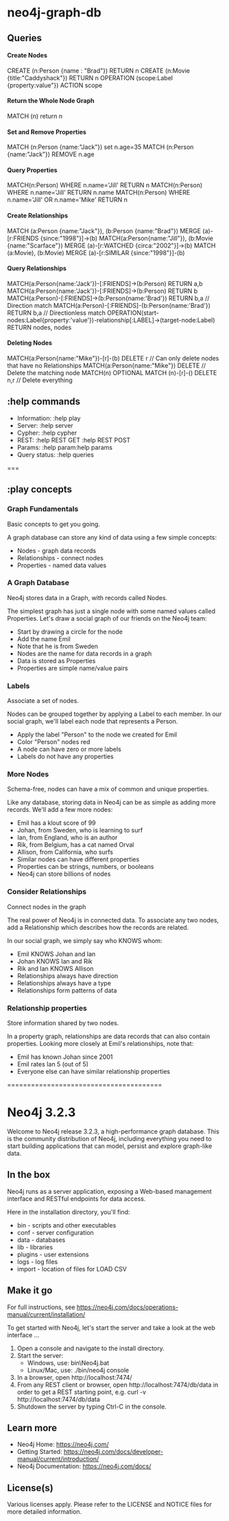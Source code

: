 # neo4j-graph-db

## Queries

  #### Create Nodes
  CREATE (n:Person {name : "Brad"}) RETURN n
  CREATE (n:Movie {title:"Caddyshack"}) RETURN n
  OPERATION (scope:Label {property:value"}) ACTION scope

  #### Return the Whole Node Graph
  MATCH (n) return n

  #### Set and Remove Properties
  MATCH (n:Person {name:"Jack"})  set n.age=35
  MATCH (n:Person {name:"Jack"})  REMOVE n.age

  #### Query Properties
  MATCH(n:Person) WHERE n.name='Jill' RETURN n
  MATCH(n:Person) WHERE n.name='Jill' RETURN n.name
  MATCH(n:Person) WHERE n.name='Jill' OR n.name='Mike' RETURN n

  #### Create Relationships
  MATCH (a:Person {name:"Jack"}), (b:Person {name:"Brad"}) MERGE (a)-[r:FRIENDS {since:"1998"}]->(b)
  MATCH(a:Person{name:"Jill"}), (b:Movie {name:"Scarface"}) MERGE (a)-[r:WATCHED {circa:"2002"}]->(b)
  MATCH (a:Movie), (b:Movie) MERGE (a)-[r:SIMILAR {since:"1998"}]-(b)

  #### Query Relationships
  MATCH(a:Person{name:'Jack'})-[:FRIENDS]->(b:Person) RETURN a,b
  MATCH(a:Person{name:'Jack'})-[:FRIENDS]->(b:Person) RETURN b
  MATCH(a:Person)-[:FRIENDS]->(b:Person{name:'Brad'}) RETURN b,a // Direction match
  MATCH(a:Person)-[:FRIENDS]-(b:Person{name:'Brad'}) RETURN b,a // Directionless match
  OPERATION(start-nodes:Label{property:'value'})-relationship[:LABEL]->(target-node:Label) RETURN nodes, nodes

  #### Deleting Nodes
  MATCH(a:Person{name:"Mike"})-[r]-(b) DELETE r // Can only delete nodes that have no Relationships
  MATCH(a:Person{name:"Mike"}) DELETE // Delete the matching node
  MATCH(n) OPTIONAL MATCH (n)-[r]-() DELETE n,r // Delete everything

## :help commands

- Information:	:help play
- Server:	:help server
- Cypher:	:help cypher
- REST:	:help REST GET :help REST POST
- Params:	:help param:help params
- Query status:	:help queries

===
## :play concepts
### Graph Fundamentals
Basic concepts to get you going.

A graph database can store any kind of data using a few simple concepts:

- Nodes - graph data records
- Relationships - connect nodes
- Properties - named data values

### A Graph Database
Neo4j stores data in a Graph, with records called Nodes.

The simplest graph has just a single node with some named values called Properties. Let's draw a social graph of our friends on the Neo4j team:

- Start by drawing a circle for the node
- Add the name Emil
- Note that he is from Sweden
- Nodes are the name for data records in a graph
- Data is stored as Properties
- Properties are simple name/value pairs

### Labels
Associate a set of nodes.

Nodes can be grouped together by applying a Label to each member. In our social graph, we'll label each node that represents a Person.

- Apply the label "Person" to the node we created for Emil
- Color "Person" nodes red
- A node can have zero or more labels
- Labels do not have any properties

### More Nodes
Schema-free, nodes can have a mix of common and unique properties.

Like any database, storing data in Neo4j can be as simple as adding more records. We'll add a few more nodes:

- Emil has a klout score of 99
- Johan, from Sweden, who is learning to surf
- Ian, from England, who is an author
- Rik, from Belgium, has a cat named Orval
- Allison, from California, who surfs
- Similar nodes can have different properties
- Properties can be strings, numbers, or booleans
- Neo4j can store billions of nodes

### Consider Relationships
Connect nodes in the graph

The real power of Neo4j is in connected data. To associate any two nodes, add a Relationship which describes how the records are related.

In our social graph, we simply say who KNOWS whom:

- Emil KNOWS Johan and Ian
- Johan KNOWS Ian and Rik
- Rik and Ian KNOWS Allison
- Relationships always have direction
- Relationships always have a type
- Relationships form patterns of data

### Relationship properties
Store information shared by two nodes.

In a property graph, relationships are data records that can also contain properties. Looking more closely at Emil's relationships, note that:

- Emil has known Johan since 2001
- Emil rates Ian 5 (out of 5)
- Everyone else can have similar relationship properties

=======================================
# Neo4j 3.2.3

Welcome to Neo4j release 3.2.3, a high-performance graph database.
This is the community distribution of Neo4j, including everything you need to
start building applications that can model, persist and explore graph-like data.

In the box
----------

Neo4j runs as a server application, exposing a Web-based management
interface and RESTful endpoints for data access.

Here in the installation directory, you'll find:

* bin - scripts and other executables
* conf - server configuration
* data - databases
* lib - libraries
* plugins - user extensions
* logs - log files
* import - location of files for LOAD CSV

Make it go
----------

For full instructions, see https://neo4j.com/docs/operations-manual/current/installation/

To get started with Neo4j, let's start the server and take a
look at the web interface ...

1. Open a console and navigate to the install directory.
2. Start the server:
   * Windows, use: bin\Neo4j.bat
   * Linux/Mac, use: ./bin/neo4j console
3. In a browser, open http://localhost:7474/
4. From any REST client or browser, open http://localhost:7474/db/data
   in order to get a REST starting point, e.g.
   curl -v http://localhost:7474/db/data
5. Shutdown the server by typing Ctrl-C in the console.

Learn more
----------

* Neo4j Home: https://neo4j.com/
* Getting Started: https://neo4j.com/docs/developer-manual/current/introduction/
* Neo4j Documentation: https://neo4j.com/docs/

License(s)
----------
Various licenses apply. Please refer to the LICENSE and NOTICE files for more
detailed information.
